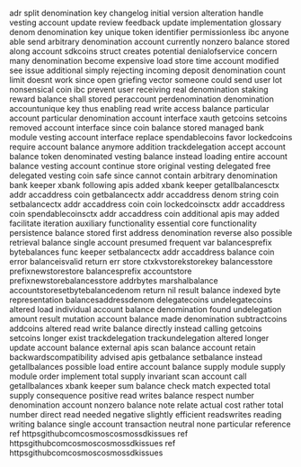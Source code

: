 adr split denomination key changelog initial version alteration handle vesting account update review feedback update implementation glossary denom denomination key unique token identifier permissionless ibc anyone able send arbitrary denomination account currently nonzero balance stored along account sdkcoins struct creates potential denialofservice concern many denomination become expensive load store time account modified see issue additional simply rejecting incoming deposit denomination count limit doesnt work since open griefing vector someone could send user lot nonsensical coin ibc prevent user receiving real denomination staking reward balance shall stored peraccount perdenomination denomination accountunique key thus enabling read write access balance particular account particular denomination account interface xauth getcoins setcoins removed account interface since coin balance stored managed bank module vesting account interface replace spendablecoins favor lockedcoins require account balance anymore addition trackdelegation accept account balance token denominated vesting balance instead loading entire account balance vesting account continue store original vesting delegated free delegated vesting coin safe since cannot contain arbitrary denomination bank keeper xbank following apis added xbank keeper getallbalancesctx addr accaddress coin getbalancectx addr accaddress denom string coin setbalancectx addr accaddress coin coin lockedcoinsctx addr accaddress coin spendablecoinsctx addr accaddress coin additional apis may added facilitate iteration auxiliary functionality essential core functionality persistence balance stored first address denomination reverse also possible retrieval balance single account presumed frequent var balancesprefix bytebalances func keeper setbalancectx addr accaddress balance coin error balanceisvalid return err store ctxkvstorekstorekey balancesstore prefixnewstorestore balancesprefix accountstore prefixnewstorebalancesstore addrbytes marshalbalance accountstoresetbytebalancedenom return nil result balance indexed byte representation balancesaddressdenom delegatecoins undelegatecoins altered load individual account balance denomination found undelegation amount result mutation account balance made denomination subtractcoins addcoins altered read write balance directly instead calling getcoins setcoins longer exist trackdelegation trackundelegation altered longer update account balance external apis scan balance account retain backwardscompatibility advised apis getbalance setbalance instead getallbalances possible load entire account balance supply module supply module order implement total supply invariant scan account call getallbalances xbank keeper sum balance check match expected total supply consequence positive read writes balance respect number denomination account nonzero balance note relate actual cost rather total number direct read needed negative slightly efficient readswrites reading writing balance single account transaction neutral none particular reference ref httpsgithubcomcosmoscosmossdkissues ref httpsgithubcomcosmoscosmossdkissues ref httpsgithubcomcosmoscosmossdkissues